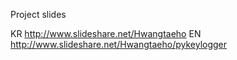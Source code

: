 Project slides

KR  http://www.slideshare.net/Hwangtaeho
EN  http://www.slideshare.net/Hwangtaeho/pykeylogger